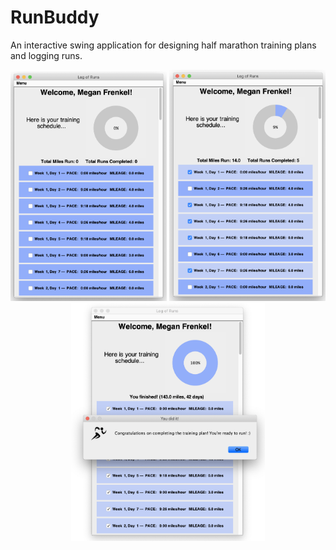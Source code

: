 # RunBuddy
An interactive swing application for designing half marathon training plans and logging runs.

<p align="center">
  <img src="./documentation/trainingframe.png" width="250" title="Initial training plan">
  <img src="./documentation/trainingframe_working.png" width="250" title="Training plan frame as user logs runs">
  <img src="./documentation/trainingframe_complete.png" width="310" title="Training plan UI when user has completed runs"> 
</p>

